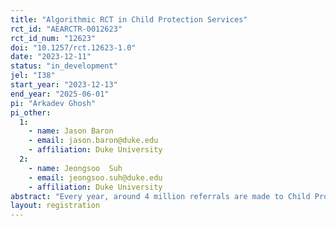 ```yaml
---
title: "Algorithmic RCT in Child Protection Services"
rct_id: "AEARCTR-0012623"
rct_id_num: "12623"
doi: "10.1257/rct.12623-1.0"
date: "2023-12-11"
status: "in_development"
jel: "I38"
start_year: "2023-12-13"
end_year: "2025-06-01"
pi: "Arkadev Ghosh"
pi_other:
  1:
    - name: Jason Baron
    - email: jason.baron@duke.edu
    - affiliation: Duke University
  2:
    - name: Jeongsoo  Suh
    - email: jeongsoo.suh@duke.edu
    - affiliation: Duke University
abstract: "Every year, around 4 million referrals are made to Child Protective Services in the United States, involving more than 7 million children. Approximately half of these reports are screened in for investigation. Screened-in referrals are assessed by a caseworker, with support from their supervisor. There are few tools that are available to supervisors to support their practice and encourage rich conversations with caseworkers. A county in the U.S. is planning to launch the CSDA Supervision Tool, a data lead tool developed by professors at UNC-Chapel Hill and Auckland University of Technology and Centre for Social Data Analytics (CSDA). This study will conduct an impact evaluation to assess whether these tools are (i) improving outcomes for families and (ii) not having any adverse outcomes. A key feature of the study will be its focus on treatment heterogeneity by workers' baseline beliefs about the risk distribution of different demographic groups. "
layout: registration
---
```


